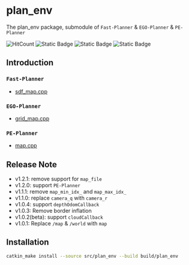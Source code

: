 # plan_env

The plan_env package, submodule of `Fast-Planner` & `EGO-Planner` & `PE-Planner`

![HitCount](https://img.shields.io/endpoint?url=https%3A%2F%2Fhits.dwyl.com%2FHuaYuXiao%2Fplan_env.json%3Fcolor%3Dpink)
![Static Badge](https://img.shields.io/badge/ROS-noetic-22314E?logo=ros)
![Static Badge](https://img.shields.io/badge/C%2B%2B-14-00599C?logo=cplusplus)
![Static Badge](https://img.shields.io/badge/Ubuntu-20.04.6-E95420?logo=ubuntu)


## Introduction

### `Fast-Planner`

- [sdf_map.cpp](src%2Fsdf_map.cpp)

### `EGO-Planner`

- [grid_map.cpp](src%2Fgrid_map.cpp)

### `PE-Planner`

- [map.cpp](src%2Fmap.cpp)


## Release Note

- v1.2.1: remove support for `map_file`
- v1.2.0: support `PE-Planner`
- v1.1.1: remove `map_min_idx_` and `map_max_idx_`
- v1.1.0: replace `camera_q` with `camera_r`
- v1.0.4: support `depthOdomCallback`
- v1.0.3: Remove border inflation
- v1.0.2(beta): support `cloudCallback`
- v1.0.1: Replace `/map` & `/world` with `map`


## Installation

```bash
catkin_make install --source src/plan_env --build build/plan_env
```
